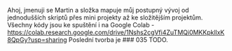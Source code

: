 Ahoj, jmenuji se Martin a složka mapuje můj postupný vývoj od jednodušších skriptů přes mini projekty až ke složitějším projektům.
Všechny kódy jsou ke spuštění i na Google Colab - https://colab.research.google.com/drive/1Nshs2cgVfi4ZuTMQi0MKKpkllxK8QpGy?usp=sharing
Poslední tvorba je ### 035 TODO.
